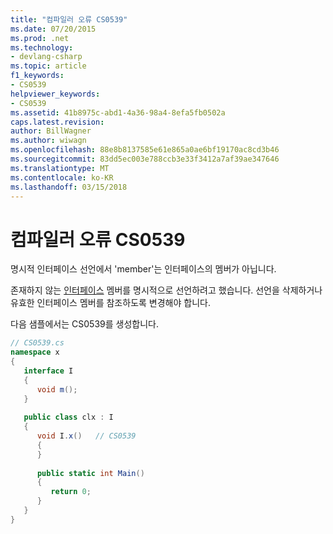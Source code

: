 ```yaml
---
title: "컴파일러 오류 CS0539"
ms.date: 07/20/2015
ms.prod: .net
ms.technology:
- devlang-csharp
ms.topic: article
f1_keywords:
- CS0539
helpviewer_keywords:
- CS0539
ms.assetid: 41b8975c-abd1-4a36-98a4-8efa5fb0502a
caps.latest.revision: 
author: BillWagner
ms.author: wiwagn
ms.openlocfilehash: 88e8b8137585e61e865a0ae6bf19170ac8cd3b46
ms.sourcegitcommit: 83dd5ec003e788ccb3e33f3412a7af39ae347646
ms.translationtype: MT
ms.contentlocale: ko-KR
ms.lasthandoff: 03/15/2018
---
```

# <a name="compiler-error-cs0539"></a>컴파일러 오류 CS0539
명시적 인터페이스 선언에서 'member'는 인터페이스의 멤버가 아닙니다.  
  
 존재하지 않는 [인터페이스](../../csharp/language-reference/keywords/interface.md) 멤버를 명시적으로 선언하려고 했습니다. 선언을 삭제하거나 유효한 인터페이스 멤버를 참조하도록 변경해야 합니다.  
  
 다음 샘플에서는 CS0539를 생성합니다.  
  
```csharp  
// CS0539.cs  
namespace x  
{  
   interface I  
   {  
      void m();  
   }  
  
   public class clx : I  
   {  
      void I.x()   // CS0539  
      {  
      }  
  
      public static int Main()  
      {  
         return 0;  
      }  
   }  
}  
```
